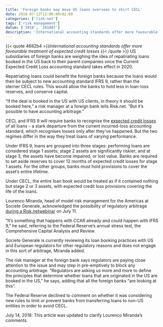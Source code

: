 ```yaml
---
title: 'Foreign banks may move US loans overseas to skirt CECL'
date: 2018-07-12T12:00:00+02:00
categories: ['risk-net']
tags: ['risk management']
datum: ['2018', '201807']
description: 'International accounting standards offer more favourable treatment of expected credit losses'
---
```


{{< quote 4682b4 >}}_International accounting standards offer more favourable treatment of expected credit losses_
{{< /quote >}}
US subsidiaries of foreign banks are weighing the idea of repatriating loans booked in the US back to their parent companies once the Current Expected Credit Loss accounting standard takes effect in 2020.

Repatriating loans could benefit the foreign banks because the loans would then be subject to new accounting standard IFRS 9, rather than the sterner CECL rules. This would allow the banks to hold less in loan-loss reserves, and conserve capital.

“If the deal is booked in the US with US clients, in theory it should be booked here,” a risk manager at a foreign bank tells Risk.net. “But it’s possible to have accounting arbitrage.”

CECL and IFRS 9 will require banks to recognise the [expected credit losses](https://www.risk.net/risk-management/5452491/banks-grapple-with-ifrs-9-and-cecl-loan-loss-forecasting) of all loans – a stark departure from the current incurred-loss accounting standard, which recognises losses only after they’ve happened. But the two regimes differ in the way they treat loans of varying performance.

Under IFRS 9, loans are grouped into three stages: performing loans are considered stage 1 assets; stage 2 assets are significantly riskier; and at stage 3, the assets have become impaired, or lost value. Banks are required to set aside reserves to cover 12 months of expected credit losses for stage 1 assets. For the other groups, banks must hold provisions to cover the asset’s entire lifetime.

Under CECL, the entire loan book would be treated as if it contained nothing but stage 2 or 3 assets, with expected credit loss provisions covering the life of the loans.

Lourenco Miranda, head of model risk management for the Americas at Societe Generale, acknowledged the possibility of regulatory arbitrage [during a Risk.netwebinar](https://event.on24.com/eventRegistration/EventLobbyServlet?target=reg20.jsp&referrer=&eventid=1675796&sessionid=1&key=933EBD472E276F4F79606E8F641F0A57&regTag=&sourcepage=register) on July 11.

“It’s something that happens with CCAR already and could happen with IFRS 9,” he said, referring to the Federal Reserve’s annual stress test, the Comprehensive Capital Analysis and Review.

Societe Generale is currently reviewing its loan booking practices with US and European regulators for other regulatory reasons and does not engage in this sort of arbitrage, Miranda added.

The risk manager at the foreign bank says regulators are paying close attention to the issue and may step in pre-emptively to block any accounting arbitrage. “Regulators are asking us more and more to define the principles that determine whether loans that are originated in the US are booked in the US,” he says, adding that all the foreign banks “are looking at this”.

The Federal Reserve declined to comment on whether it was considering new rules to limit or prevent banks from transferring loans to non-US entities in order to avoid CECL.

July 14, 2018: This article was updated to clarify Lourenco Miranda’s comments.

